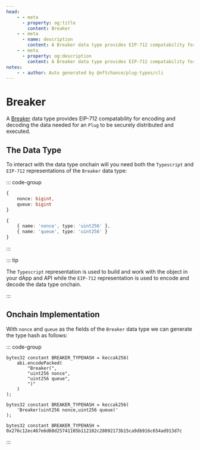 ```yaml
---
head:
    - - meta
      - property: og:title
        content: Breaker
    - - meta
      - name: description
        content: A Breaker data type provides EIP-712 compatability for encoding and decoding.
    - - meta
      - property: og:description
        content: A Breaker data type provides EIP-712 compatability for encoding and decoding. 
notes:
    - - author: Auto generated by @nftchance/plug-types/cli
---
```


# Breaker

A [Breaker](/generated/base-types/Breaker) data type provides EIP-712 compatability for encoding and decoding the data needed for an `Plug` to be securely distributed and executed. 

## The Data Type

To interact with the data type onchain will you need both the `Typescript` and `EIP-712` representations of the `Breaker` data type: 

::: code-group

``` typescript [Typescript/Javascript]
{
    nonce: bigint,
	queue: bigint 
}
```

```typescript [EIP-712]
{
    { name: 'nonce', type: 'uint256' },
	{ name: 'queue', type: 'uint256' } 
}
```

:::

::: tip

The `Typescript` representation is used to build and work with the object in your dApp and API while the `EIP-712` representation is used to encode and decode the data type onchain.

:::

## Onchain Implementation

With `nonce` and `queue` as the fields of the `Breaker` data type we can generate the type hash as follows:

::: code-group

```solidity [Verbose.sol]
bytes32 constant BREAKER_TYPEHASH = keccak256(
    abi.encodePacked(
        "Breaker(",
		"uint256 nonce",
		"uint256 queue",
        ")"
    )
);
```

```solidity [Inline.sol]
bytes32 constant BREAKER_TYPEHASH = keccak256(
    'Breaker(uint256 nonce,uint256 queue)'
);
```

```solidity [Hash.sol]
bytes32 constant BREAKER_TYPEHASH = 0x276c12ec467e6d60d25741105b112102c28092173b15ca9db916c654ad913d7c
```

:::